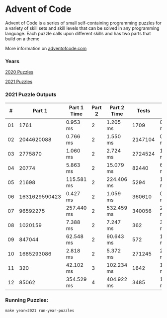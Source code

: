 <h1>Advent of Code</h1>
<p>Advent of Code is a series of small self-containing programming puzzles for a variety of skill sets and skill levels that can be solved in any programming language. Each puzzle calls upon different skills and has two parts that build on a theme</p>
<p>More information on <a href="http://adventofcode.com/">adventofcode.com</a></p>
<h3>Years</h3>
<p><a href="./src/years/2020">2020 Puzzles</a></p>
<p><a href="./src/years/2021">2021 Puzzles</a></p>
<h3>2021 Puzzle Outputs</h3>
<table>

<thead>

<tr><th>#  </th><th>Part 1       </th><th>Part 1 Time  </th><th>Part 2  </th><th>Part 2 Time  </th><th>Tests  </th><th>Tests Time  </th></tr>

</thead>

<tbody>

<tr><td>01 </td><td>1761         </td><td>0.953 ms     </td><td>2       </td><td>1.205 ms     </td><td>1709   </td><td>0.402 ms    </td></tr>

<tr><td>02 </td><td>2044620088   </td><td>0.766 ms     </td><td>2       </td><td>1.550 ms     </td><td>2147104</td><td>0.710 ms    </td></tr>

<tr><td>03 </td><td>2775870      </td><td>1.060 ms     </td><td>2       </td><td>2.724 ms     </td><td>2724524</td><td>1.978 ms    </td></tr>

<tr><td>04 </td><td>20774        </td><td>5.863 ms     </td><td>2       </td><td>15.079 ms    </td><td>82440  </td><td>6.475 ms    </td></tr>

<tr><td>05 </td><td>21698        </td><td>115.581 ms   </td><td>2       </td><td>224.406 ms   </td><td>5294   </td><td>130.933 ms  </td></tr>

<tr><td>06 </td><td>1631629590423</td><td>0.427 ms     </td><td>2       </td><td>1.059 ms     </td><td>360610 </td><td>0.205 ms    </td></tr>

<tr><td>07 </td><td>96592275     </td><td>257.440 ms   </td><td>2       </td><td>532.459 ms   </td><td>340056 </td><td>257.983 ms  </td></tr>

<tr><td>08 </td><td>1020159      </td><td>7.388 ms     </td><td>2       </td><td>7.247 ms     </td><td>362    </td><td>3.915 ms    </td></tr>

<tr><td>09 </td><td>847044       </td><td>62.548 ms    </td><td>2       </td><td>90.643 ms    </td><td>572    </td><td>18.745 ms   </td></tr>

<tr><td>10 </td><td>1685293086   </td><td>2.818 ms     </td><td>2       </td><td>5.372 ms     </td><td>271245 </td><td>2.570 ms    </td></tr>

<tr><td>11 </td><td>320          </td><td>42.102 ms    </td><td>3       </td><td>102.234 ms   </td><td>1642   </td><td>14.158 ms   </td></tr>

<tr><td>12 </td><td>85062        </td><td>354.529 ms   </td><td>4       </td><td>404.922 ms   </td><td>3485   </td><td>13.464 ms   </td></tr>

</tbody>

</table>

<h3>Running Puzzles:</h3>
<p><code>make year=2021 run-year-puzzles</code></p>